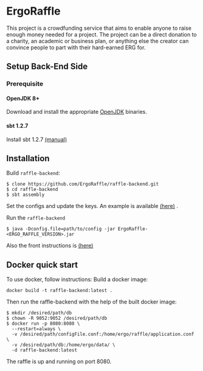 # ErgoRaffle
This project is a crowdfunding service that aims to enable anyone to raise enough money needed for a project. The project can be a direct donation to a charity, an academic or business plan, or anything else the creator can convince people to part with their hard-earned ERG for.

## Setup Back-End Side
### Prerequisite
#### OpenJDK 8+
Download and install the appropriate [OpenJDK](https://openjdk.java.net/projects/jdk8/) binaries.
#### sbt 1.2.7
Install sbt 1.2.7 [(manual)](https://www.scala-sbt.org/1.0/docs/Setup.html)

## Installation
Build `raffle-backend`:
```shell
$ clone https://github.com/ErgoRaffle/raffle-backend.git
$ cd raffle-backend
$ sbt assembly
```
Set the configs and update the keys. An example is available [(here)](./conf/application.conf) .

Run the `raffle-backend`

```shell
$ java -Dconfig.file=path/to/config -jar ErgoRaffle-<ERGO_RAFFLE_VERSION>.jar
```

Also the front instructions is [(here)](../raffle-frontend/blob/master/README.md)

## Docker quick start
To use docker, follow instructions:
Build a docker image:
```shell
docker build -t raffle-backend:latest .
```
Then run the raffle-backend with the help of the built docker image:
```shell
$ mkdir /desired/path/db
$ chown -R 9052:9052 /desired/path/db
$ docker run -p 8080:8080 \
  --restart=always \
  -v /desired/path/configFile.conf:/home/ergo/raffle/application.conf \
  -v /desired/path/db:/home/ergo/data/ \
  -d raffle-backend:latest
```
The raffle is up and running on port 8080.
